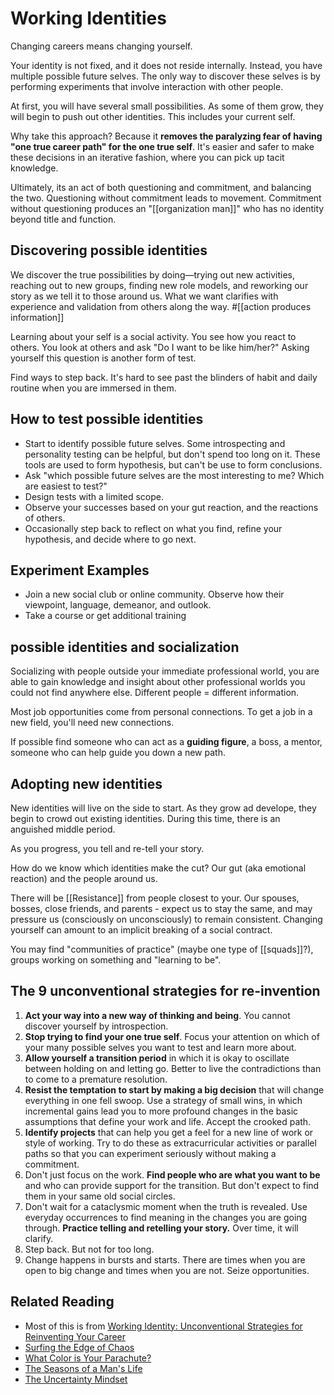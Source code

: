 # Working Identities

Changing careers means changing yourself.

Your identity is not fixed, and it does not reside internally. Instead, you have multiple possible future selves. The only way to discover these selves is by performing experiments that involve interaction with other people. 

At first, you will have several small possibilities. As some of them grow, they will begin to push out other identities. This includes your current self.

Why take this approach? Because it **removes the paralyzing fear of having "one true career path" for the one true self**. It's easier and safer to make these decisions in an iterative fashion, where you can pick up tacit knowledge.

Ultimately, its an act of both questioning and commitment, and balancing the two. Questioning without commitment leads to movement. Commitment without questioning produces an "[[organization man]]" who has no identity beyond title and function.

## Discovering possible identities

We discover the true possibilities by doing—trying out new activities, reaching out to new groups, finding new role models, and reworking our story as we tell it to those around us. What we want clarifies with experience and validation from others along the way. #[[action produces information]]

Learning about your self is a social activity. You see how you react to others. You look at others and ask "Do I want to be like him/her?" Asking yourself this question is another form of test.

Find ways to step back. It's hard to see past the blinders of habit and daily routine when you are immersed in them. 

## How to test possible identities

- Start to identify possible future selves. Some introspecting and personality testing can be helpful, but don't spend too long on it. These tools are used to form hypothesis, but can't be use to form conclusions.
- Ask "which possible future selves are the most interesting to me? Which are easiest to test?"
- Design tests with a limited scope. 
- Observe your successes based on your gut reaction, and the reactions of others. 
- Occasionally step back to reflect on what you find, refine your hypothesis, and decide where to go next. 

## Experiment Examples
- Join a new social club or online community. Observe how their viewpoint, language, demeanor, and outlook.
- Take a course or get additional training

## possible identities and socialization

Socializing with people outside your immediate professional world, you are able to gain knowledge and insight about other professional worlds you could not find anywhere else. Different people = different information. 

Most job opportunities come from personal connections. To get a job in a new field, you'll need new connections.

If possible find someone who can act as a **guiding figure**, a boss, a mentor, someone who can help guide you down a new path. 

## Adopting new identities

New identities will live on the side to start. As they grow ad develope, they begin to crowd out existing identities. During this time, there is an anguished middle period.

As you progress, you tell and re-tell your story. 

How do we know which identities make the cut? Our gut (aka emotional reaction) and the people around us.

There will be [[Resistance]] from people closest to your. Our spouses, bosses, close friends, and parents - expect us to stay the same, and may pressure us (consciously on unconsciously) to remain consistent. Changing yourself can amount to an implicit breaking of a social contract. 

You may find "communities of practice" (maybe one type of [[squads]]?), groups working on something and "learning to be". 

## The 9 unconventional strategies for re-invention

1. **Act your way into a new way of thinking and being**. You cannot discover yourself by introspection.
2. **Stop trying to find your one true self**. Focus your attention on which of your many possible selves you want to test and learn more about.
3. **Allow yourself a transition period** in which it is okay to oscillate between holding on and letting go. Better to live the contradictions than to come to a premature resolution.
4. **Resist the temptation to start by making a big decision** that will change everything in one fell swoop. Use a strategy of small wins, in which incremental gains lead you to more profound changes in the basic assumptions that define your work and life. Accept the crooked path.
5. **Identify projects** that can help you get a feel for a new line of work or style of working. Try to do these as extracurricular activities or parallel paths so that you can experiment seriously without making a commitment.
6. Don't just focus on the work. **Find people who are what you want to be** and who can provide support for the transition. But don't expect to find them in your same old social circles.
7. Don't wait for a cataclysmic moment when the truth is revealed. Use everyday occurrences to find meaning in the changes you are going through. **Practice telling and retelling your story.** Over time, it will clarify.
8. Step back. But not for too long.
9. Change happens in bursts and starts. There are times when you are open to big change and times when you are not. Seize opportunities.

## Related Reading
- Most of this is from [Working Identity: Unconventional Strategies for Reinventing Your Career](https://www.amazon.com/dp/B004OEIQ7C)
- [Surfing the Edge of Chaos](https://www.amazon.com/Surfing-Edge-Chaos-Nature-Business-ebook/dp/B000FC1KKW)
- [What Color is Your Parachute?](https://www.amazon.com/What-Color-Your-Parachute-2020-ebook/dp/B07KNTLX94)
- [The Seasons of a Man's Life](https://www.amazon.com/Seasons-Mans-Life-Groundbreaking-Passages/dp/0345339010)
- [The Uncertainty Mindset](https://www.amazon.com/Uncertainty-Mindset-Innovation-Insights-Frontiers-ebook/dp/B0825CZQR8)

